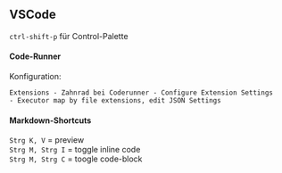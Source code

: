 ## VSCode

`ctrl-shift-p` für Control-Palette

#### Code-Runner

Konfiguration:

```
Extensions - Zahnrad bei Coderunner - Configure Extension Settings
- Executor map by file extensions, edit JSON Settings

```

#### Markdown-Shortcuts


`Strg K, V` = preview  
`Strg M, Strg I` = toggle inline code    
`Strg M, Strg C` = toogle code-block 
 

